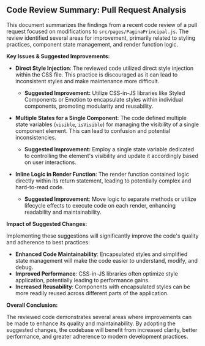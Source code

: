 ## Code Review Summary: Pull Request Analysis 

This document summarizes the findings from a recent code review of a pull request focused on modifications to `src/pages/PaginaPrincipal.js`. The review identified several areas for improvement, primarily related to styling practices, component state management, and render function logic.

**Key Issues & Suggested Improvements:**

* **Direct Style Injection**:  The reviewed code utilized direct style injection within the CSS file. This practice is discouraged as it can lead to inconsistent styles and make maintenance more difficult. 
    * **Suggested Improvement:** Utilize CSS-in-JS libraries like Styled Components or Emotion to encapsulate styles within individual components, promoting modularity and reusability.

* **Multiple States for a Single Component**: The code defined multiple state variables (`visible`, `isVisible`) for managing the visibility of a single component element. This can lead to confusion and potential inconsistencies.
    * **Suggested Improvement:**  Employ a single state variable dedicated to controlling the element's visibility and update it accordingly based on user interactions.

* **Inline Logic in Render Function**: The render function contained logic directly within its return statement, leading to potentially complex and hard-to-read code. 
    * **Suggested Improvement**: Move logic to separate methods or utilize lifecycle effects to execute code on each render, enhancing readability and maintainability.


**Impact of Suggested Changes:**

Implementing these suggestions will significantly improve the code's quality and adherence to best practices:

* **Enhanced Code Maintainability**: Encapsulated styles and simplified state management will make the code easier to understand, modify, and debug.
* **Improved Performance**: CSS-in-JS libraries often optimize style application, potentially leading to performance gains.  
* **Increased Reusability**: Components with encapsulated styles can be more readily reused across different parts of the application.

**Overall Conclusion:**


The reviewed code demonstrates several areas where improvements can be made to enhance its quality and maintainability. By adopting the suggested changes, the codebase will benefit from increased clarity, better performance, and greater adherence to modern development practices.




